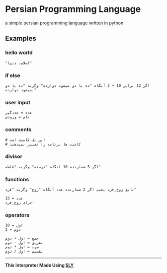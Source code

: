 # Persian Programming Language
a simple persian programming language written in python
## Examples
### hello world
```plain
"سلام، دنیا!"
```
### if else
```plain
اگر 12 برابر 10 + 2 آنگاه "ده با دو میشود دوازده" وگرنه "ده با دو نمیشود دوازده"
```
### user input
```plain
عدد = عددگیر
نام = ورودی
```
### comments
```plain
# این یک کامنت است
# کامنت ها برنامه را تغییر نمیدهند
```
### divisor
```plain
اگر 5 شمارنده 10 آنگاه "درسته" وگرنه "غلطه"
```
### functions
```plain
تابع زوج_فرد یعنی اگر 2 شمارنده عدد آنگاه "زوج" وگرنه "فرد"

عدد = 15
اجرای زوج_فرد
```
### operators
```plain
اول = 10
دوم = 2

جمع = اول + دوم
تفریق = اول - دوم
ضرب = اول * دوم
تقسیم = اول / دوم
```

* * *

**This Interpreter Made Using [SLY](https://sly.readthedocs.io/en/latest/sly.html)**
